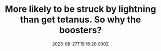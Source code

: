 ---
title: "More likely to be struck by lightning than get tetanus. So why the boosters?"
date: 2025-08-27T15:16:28.000Z
category: Health
externalLink: "https://www.sciencedaily.com/releases/2025/08/250827010734.htm"
image: ""
excerpt: "Researchers propose that the U.S. could safely drop adult tetanus and diphtheria boosters, saving $1 billion annually, since childhood vaccinations provide decades of protection. Evidence from the U.K. shows that skipping boosters has not led to higher disease rates.…"
---